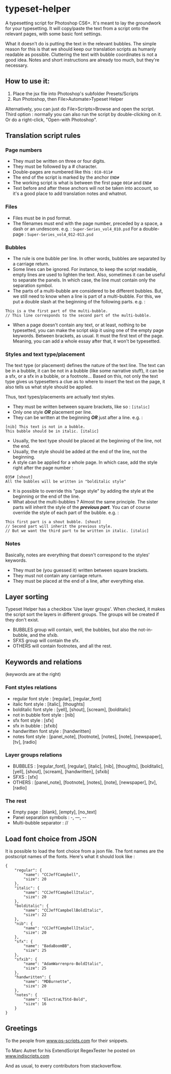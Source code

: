 # typeset-helper
A typesetting script for Photoshop CS6+. It's meant to lay the groundwork for your typesetting. It will copy/paste the text from a script onto the relevant pages, with some basic font settings.

What it doesn't do is putting the text in the relevant bubbles. The simple reason for this is that we should keep our translation scripts as humanly readable as possible. Cluttering the text with bubble coordinates is not a good idea. Notes and short instructions are already too much, but they're necessary.


## How to use it:
 1. Place the jsx file into Photoshop's subfolder Presets/Scripts
 2. Run Photoshop, then File>Automate>Typeset Helper

Alternatively, you can just do File>Scripts>Browse and open the script.
Third option : normally you can also run the script by double-clicking on it. Or do a right-click, "Open-with Photoshop".


## Translation script rules

### Page numbers
- They must be written on three or four digits.
- They must be followed by a # character.
- Double-pages are numbered like this : ```010-011#```
- The end of the script is marked by the anchor ```END#```
- The working script is what is between the first page ```001#``` and ```END#```
- Text before and after these anchors will not be taken into account, so it's a good place to add translation notes and whatnot.


### Files
- Files must be in psd format.
- The filenames must end with the page number, preceded by a space, a dash or an undescore. e.g. : ```Super-Series_vol4_010.psd``` For a double-page :	```Super-Series_vol4_012-013.psd```


### Bubbles
- The rule is one bubble per line. In other words, bubbles are separated by a carriage return.
- Some lines can be ignored. For instance, to keep the script readable, empty lines are used to lighten the text. Also, sometimes it can be useful to separate the panels. In which case, the line must contain only the separation symbol.
- The parts of a multi-bubble are considered to be different bubbles. But, we still need to know when a line is part of a multi-bubble. For this, we put a double slash at the beginning of the following parts. e.g. :
```
This is a the first part of the multi-bubble.
// This line corresponds to the second part of the multi-bubble.
```
- When a page doesn't contain any text, or at least, nothing to be typesetted, you can make the script skip it using one of the empty page keywords. Between brackets, as usual. It must the first text of the page. Meaning, you can add a whole essay after that, it won't be typesetted.


### Styles and text type/placement
The text type (or placement) defines the nature of the text line. The text can be in a bubble, it can be not in a bubble (like some narrative stuff), it can be a sfx, or a sfx in a bubble, or a footnote...
Based on this, not only the text type gives us typesetters a clue as to where to insert the text on the page, it also tells us what style should be applied.

Thus, text types/placements are actually text styles.

- They must be written between square brackets, like so : ```[italic]```
- Only one style ***OR*** placement per line.
- They can be written at the beginning ***OR*** just after a line. e.g. :
```
[nib] This text is not in a bubble.
This bubble should be in italic. [italic]
```
- Usually, the text type should be placed at the beginning of the line, not the end.
- Usually, the style should be added at the end of the line, not the beginning.
- A style can be applied for a whole page. In which case, add the style right after the page number :
```
035# [shout]
All the bubbles will be written in "bolditalic style"
```
- It is possible to override this "page style" by adding the style at the beginning or the end of the line.
- What about the multi-bubbles ? Almost the same principle. The sister parts will inherit the style of the ***previous part***. You can of course override the style of each part of the bubble. e.g. :
```
This first part is a shout bubble. [shout]
// Second part will inherit the previous style.
// But we want the third part to be written in italic. [italic]
```

### Notes
Basically, notes are everything that doesn't correspond to the styles' keywords.
- They must be (you guessed it) written between square brackets.
- They must not contain any carriage return.
- They must be placed at the end of a line, after everything else.


## Layer sorting
Typeset Helper has a checkbox 'Use layer groups'. When checked, it makes the script sort the layers in different groups.
The groups will be created if they don't exist.
- BUBBLES group will contain, well, the bubbles, but also the not-in-bubble, and the sfxib.
- SFXS group will contain the sfx.
- OTHERS will contain footnotes, and all the rest.


## Keywords and relations
(keywords are at the right)

### Font styles relations
- regular font style : [regular], [regular_font]
- italic font style : [italic], [thoughts]
- bolditalic font style : [yell], [shout], [scream], [bolditalic]
- not in bubble font style : [nib]
- sfx font style : [sfx]
- sfx in bubble : [sfxib]
- handwritten font style : [handwritten]
- notes font style : [panel_note], [footnote], [notes], [note], [newspaper], [tv], [radio]

### Layer groups relations
- BUBBLES : [regular_font], [regular], [italic], [nib], [thoughts], [bolditalic], [yell], [shout], [scream], [handwritten], [sfxib]
- SFXS : [sfx]
- OTHERS : [panel_note], [footnote], [notes], [note], [newspaper], [tv], [radio]

### The rest
- Empty page : [blank], [empty], [no_text]
- Panel separation symbols :	-, —, --
- Multi-bubble separator :	//

## Load font choice from JSON
It is possible to load the font choice from a json file. The font names are the postscript names of the fonts. Here's what it should look like :
```
{
	"regular": {
		"name": "CCJeffCampbell",
		"size": 20
	},
	"italic": {
		"name": "CCJeffCampbellItalic",
		"size": 20
	},
	"bolditalic": {
		"name": "CCJeffCampbellBoldItalic",
		"size": 22
	},
	"nib": {
		"name": "CCJeffCampbellItalic",
		"size": 20
	},
	"sfx": {
		"name": "BadaBoomBB",
		"size": 25
	},
	"sfxib": {
		"name": "AdamWarrenpro-BoldItalic",
		"size": 25
	},
	"handwritten": {
		"name": "MDBurnette",
		"size": 20
	},
	"notes": {
		"name": "ElectraLTStd-Bold",
		"size": 16
	}
}
```


## Greetings
To the people from www.ps-scripts.com for their snippets.

To Marc Autret for his ExtendScript RegexTester he posted on www.indiscripts.com

And as usual, to every contributors from stackoverflow.